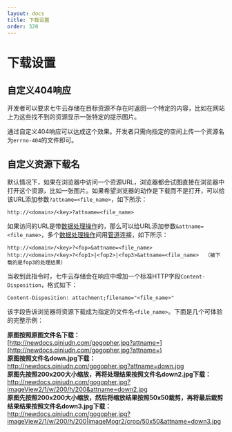 ```yaml
---
layout: docs
title: 下载设置
order: 320
---
```


<a id="download-settings"></a>
# 下载设置

<a id="404-not-found"></a>
## 自定义404响应

开发者可以要求七牛云存储在目标资源不存在时返回一个特定的内容，比如在网站上为这些找不到的资源显示一张特定的提示图片。

通过自定义404响应可以达成这个效果。开发者只需向指定的空间上传一个资源名为`errno-404`的文件即可。

<a id="download-friendly-name"></a>
## 自定义资源下载名

默认情况下，如果在浏览器中访问一个资源URL，浏览器都会试图直接在浏览器中打开这个资源，比如一张图片。如果希望浏览器的动作是下载而不是打开，可以给该URL添加参数`?attname=<file_name>`，如下所示：

```
http://<domain>/<key>?attname=<file_name>
```

如果访问的URL是带[数据处理操作](/docs/v6/api/overview/fop/index.html)的，那么可以给URL添加参数`&attname=<file_name>`，多个[数据处理操作](/docs/v6/api/overview/fop/index.html)间用[管道](/docs/v6/api/overview/fop/pipeline.html)连接，如下所示：

```
http://<domain>/<key>?<fop>&attname=<file_name>
http://<domain>/<key>?<fop1>|<fop2>|<fop3>&attname=<file_name>  （被下载的是fop3的处理结果）

```

当收到此指令时，七牛云存储会在响应中增加一个标准HTTP字段`Content-Disposition`，格式如下：

```
Content-Disposition: attachment;filename="<file_name>"
```

该字段告诉浏览器将资源下载成为指定的文件名`<file_name>`。下面是几个可体验的完整示例：

**原图按照原图文件名下载：**<br>
[http://newdocs.qiniudn.com/gogopher.jpg?attname=](http://newdocs.qiniudn.com/gogopher.jpg?attname=)<br>
**原图按照文件名down.jpg下载：**<br>
<http://newdocs.qiniudn.com/gogopher.jpg?attname=down.jpg><br>
**原图先按照200x200大小缩放，再将处理结果按照文件名down2.jpg下载：**<br>
<http://newdocs.qiniudn.com/gogopher.jpg?imageView2/1/w/200/h/200&attname=down2.jpg><br>
**原图先按照200x200大小缩放，然后将缩放结果按照50x50裁剪，再将最后裁剪结果结果按照文件名down3.jpg下载：**<br>
<http://newdocs.qiniudn.com/gogopher.jpg?imageView2/1/w/200/h/200|imageMogr2/crop/50x50&attname=down3.jpg>

